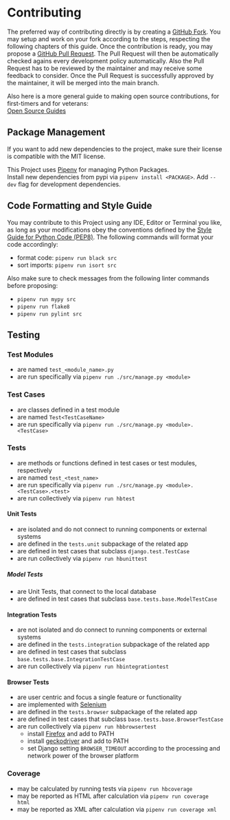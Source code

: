 # Contributing

The preferred way of contributing directly is by creating a [GitHub Fork](https://github.com/djbrown/hbscorez/fork).
You may setup and work on your fork according to the steps, respecting the following chapters of this guide.
Once the contribution is ready, you may propose a [GitHub Pull Request](https://github.com/djbrown/hbscorez/pulls).
The Pull Request will then be automatically checked agains every development policy automatically.
Also the Pull Request has to be reviewed by the maintainer and may receive some feedback to consider.
Once the Pull Request is successfully approved by the maintainer, it will be merged into the main branch.

Also here is a more general guide to making open source contributions, for first-timers and for veterans:  
[Open Source Guides](https://opensource.guide/)

## Package Management

If you want to add new dependencies to the project, make sure their license is compatible with the MIT license.

This Project uses [Pipenv](https://github.com/pypa/pipenv/) for managing Python Packages.  
Install new dependencies from pypi via `pipenv install <PACKAGE>`.
Add `--dev` flag for development dependencies.

## Code Formatting and Style Guide

You may contribute to this Project using any IDE, Editor or Terminal you like, as long as your modifications obey the conventions defined by the [Style Guide for Python Code (PEP8)](https://www.python.org/dev/peps/pep-0008/).
The following commands will format your code accordingly:

- format code: `pipenv run black src`
- sort imports: `pipenv run isort src`

Also make sure to check messages from the following linter commands before proposing:

- `pipenv run mypy src`
- `pipenv run flake8`
- `pipenv run pylint src`

## Testing

### Test Modules

- are named `test_<module_name>.py`
- are run specifically via `pipenv run ./src/manage.py <module>`

### Test Cases

- are classes defined in a test module
- are named `Test<TestCaseName>`
- are run specifically via `pipenv run ./src/manage.py <module>.<TestCase>`

### Tests

- are methods or functions defined in test cases or test modules, respectively
- are named `test_<test_name>`
- are run specifically via `pipenv run ./src/manage.py <module>.<TestCase>.<test>`
- are run collectively via `pipenv run hbtest`

#### Unit Tests

- are isolated and do not connect to running components or external systems
- are defined in the `tests.unit` subpackage of the related app
- are defined in test cases that subclass `django.test.TestCase`
- are run collectively via `pipenv run hbunittest`

##### Model Tests

- are Unit Tests, that connect to the local database
- are defined in test cases that subclass `base.tests.base.ModelTestCase`

#### Integration Tests

- are not isolated and do connect to running components or external systems
- are defined in the `tests.integration` subpackage of the related app
- are defined in test cases that subclass `base.tests.base.IntegrationTestCase`
- are run collectively via `pipenv run hbintegrationtest`

#### Browser Tests

- are user centric and focus a single feature or functionality
- are implemented with [Selenium](https://www.selenium.dev/)
- are defined in the `tests.browser` subpackage of the related app
- are defined in test cases that subclass `base.tests.base.BrowserTestCase`
- are run collectively via `pipenv run hbbrowsertest`
  - install [Firefox](https://www.mozilla.org/firefox/) and add to PATH
  - install [geckodriver](https://github.com/mozilla/geckodriver) and add to PATH
  - set Django setting `BROWSER_TIMEOUT` according to the processing and network power of the browser platform

### Coverage

- may be calculated by running tests via `pipenv run hbcoverage`
- may be reported as HTML after calculation via `pipenv run coverage html`
- may be reported as XML after calculation via `pipenv run coverage xml`
